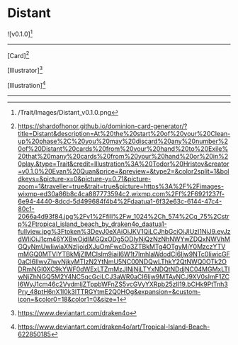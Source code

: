 # Distant

![v0.1.0][^v0.1.0]

---

[Card][^Card]

[Illustrator][^Illustrator]

[Illustration][^Illustration]

---

[^v0.1.0]: /Trait/Images/Distant_v0.1.0.png
[^Card]: https://shardofhonor.github.io/dominion-card-generator/?title=Distant&description=At%20the%20start%20of%20your%20Clean-up%20phase%2C%20you%20may%20discard%20any%20number%20of%20Distant%20cards%20from%20your%20hand%20to%20Exile%20that%20many%20cards%20from%20your%20hand%20or%20in%20play.&type=Trait&credit=Illustration%3A%20Todor%20Hristov&creator=v0.1.0%20Evan%20Quan&price=&preview=&type2=&color2split=1&boldkeys=&picture-x=0&picture-y=0.71&picture-zoom=1&traveller=true&trait=true&picture=https%3A%2F%2Fimages-wixmp-ed30a86b8c4ca887773594c2.wixmp.com%2Ff%2F6921237f-6e94-4440-8dcd-5d499684f4b4%2Fdaatua1-6f32e63c-6144-47c4-80c1-2066a4d93f84.jpg%2Fv1%2Ffill%2Fw_1024%2Ch_574%2Cq_75%2Cstrp%2Ftropical_island_beach_by_draken4o_daatua1-fullview.jpg%3Ftoken%3DeyJ0eXAiOiJKV1QiLCJhbGciOiJIUzI1NiJ9.eyJzdWIiOiJ1cm46YXBwOjdlMGQxODg5ODIyNjQzNzNhNWYwZDQxNWVhMGQyNmUwIiwiaXNzIjoidXJuOmFwcDo3ZTBkMTg4OTgyMjY0MzczYTVmMGQ0MTVlYTBkMjZlMCIsIm9iaiI6W1t7ImhlaWdodCI6Ijw9NTc0IiwicGF0aCI6IlwvZlwvNjkyMTIzN2YtNmU5NC00NDQwLThkY2QtNWQ0OTk2ODRmNGI0XC9kYWF0dWExLTZmMzJlNjNjLTYxNDQtNDdjNC04MGMxLTIwNjZhNGQ5M2Y4NC5qcGciLCJ3aWR0aCI6Ijw9MTAyNCJ9XV0sImF1ZCI6WyJ1cm46c2VydmljZTppbWFnZS5vcGVyYXRpb25zIl19.bCHk9PtTnh3Pry_48ptH6nX1l0k3lTTRGYtmE2Q0HOg&expansion=&custom-icon=&color0=18&color1=0&size=1
[^Illustrator]: https://www.deviantart.com/draken4o
[^Illustration]: https://www.deviantart.com/draken4o/art/Tropical-Island-Beach-622850185
